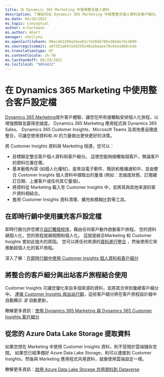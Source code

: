 ```yaml
---
title: 在 Dynamics 365 Marketing 中使用整合個人資料
description: 了解如何在 Dynamics 365 Marketing 中統整整合個人資料及客戶細分。
ms.date: 04/20/2022
ms.topic: conceptual
author: m-hartmann
ms.author: mhart
manager: shellyha
ms.openlocfilehash: 99ec463299a24ea81cfe26bb785e36bdefdcd080
ms.sourcegitcommit: a97d31a647a5d259140a1baaeef8c6ea10b8cbde
ms.translationtype: HT
ms.contentlocale: zh-TW
ms.lasthandoff: 06/29/2022
ms.locfileid: "9054422"
---
```

# <a name="use-unified-customer-profiles-in-dynamics-365-marketing"></a>在 Dynamics 365 Marketing 中使用整合客戶設定檔

 [Dynamics 365 Marketing](/dynamics365/marketing/overview)提升客戶體驗，讓您在所有接觸點安排個人化旅程，以增強關聯並贏得忠誠度。 Dynamics 365 Marketing 應用程式與 Dynamics 365 Sales、 Dynamics 365 Customer Insights、Microsoft Teams 及其他產品徹底整合，可讓您使用資料和 AI 的力量做出更快更好的決策。

將 Customer Insights 資料與 Marketing 相連，您可以：

- 目標鎖定整合客戶個人資料和客戶細分。 這使您能夠接觸每個客戶，無論客戶的資料位置在哪。
- 基本動態內容 (如個人化權杖)，是來自電子郵件、簡訊和推播通知中，並由整合 Customer Insights 個人資料中擷取出的量值 (例如：忠誠度狀態、訂閱續訂日期、上層客戶或任何其它量值)。
- 將資料從 Marketing 載入至 Customer Insights 中，並將其與其他來源的客戶資料相結合。
- 套用 Customer Insights 資料清理、擴充和模糊比對等工具。

## <a name="use-rich-customer-profiles-in-real-time-marketing"></a>在即時行銷中使用擴充客戶設定檔

即時行銷允許您建立[自訂觸發程序](/dynamics365/marketing/real-time-marketing-custom-triggers)，藉由任何客戶動作啟動客戶旅程。 您的資料越個人化，您的旅程就越相關和個人化。 這就是結合Marketing 和 Customer Insights 會如此強大的原因。 您可以將任何來源的[資料進行整合](data-unification.md) ，然後使用它來推動超個人化的客戶旅程。

深入了解：[在即時行銷中使用 Customer Insights 個人資料和客戶細分](/dynamics365/marketing/real-time-marketing-ci-profile)

## <a name="use-unified-segments-with-outbound-customer-journeys"></a>將整合的客戶細分與出站客戶旅程結合使用

Customer Insights 可讓您優化來自多個來源的資料，並將其合併到彙總客戶細分中。 [連接 Customer Insights 與出站行銷](export-dynamics365-marketing.md)，這些客戶細分將在客戶旅程設計器中自動顯示 *並* 自動更新。

瞭解更多資訊：[使用 Dynamics 365 Marketing 與 Dynamics 365 Customer Insights 客戶細分](/dynamics365/marketing/customer-insights-segments)

## <a name="pull-data-from-your-own-azure-data-lake-storage"></a>從您的 Azure Data Lake Storage 提取資料

如果您想在 Marketing 中使用 Customer Insights 資料，則不受限於雲端儲存空間。 如果您已經準備好 Azure Data Lake Storage，則可以連接到 Customer Insights，然後與 Marketing 應用程式共用資料，就像使用雲端設定一樣。

瞭解更多資訊：[啟用 Azure Data Lake Storage 共用資料到 Dataverse](customer-insights-dataverse.md#enable-data-sharing-with-dataverse-from-your-own-azure-data-lake-storage-preview)
